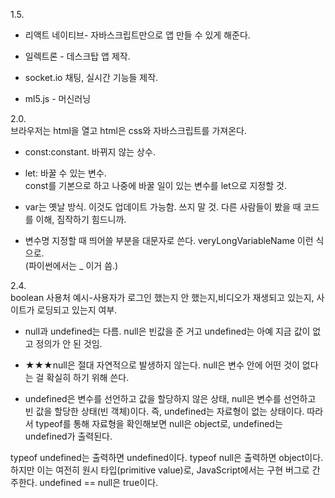1.5.  
- 리액트 네이티브- 자바스크립트만으로 앱 만들 수 있게 해준다.  

- 일렉트론 - 데스크탑 앱 제작.  

- socket.io 채팅, 실시간 기능들 제작.  

- ml5.js - 머신러닝  

2.0.  
브라우저는 html을 열고 html은 css와 자바스크립트를 가져온다.  

- const:constant. 바뀌지 않는 상수.  

- let: 바꿀 수 있는 변수.  
const를 기본으로 하고 나중에 바꿀 일이 있는 변수를 let으로 지정할 것.  

- var는 옛날 방식. 이것도 업데이트 가능함. 쓰지 말 것. 다른 사람들이 봤을 때 코드를 이해, 짐작하기 힘드니까.

- 변수명 지정할 때 띄어쓸 부분을 대문자로 쓴다. veryLongVariableName 이런 식으로.  
(파이썬에서는 _ 이거 씀.)  

2.4.  
boolean 사용처 예시-사용자가 로그인 했는지 안 했는지,비디오가 재생되고 있는지, 사이트가 로딩되고 있는지 여부.  

- null과 undefined는 다름. null은 빈값을 준 거고 undefined는 아예 지금 값이 없고 정의가 안 된 것임.  

- ★★★null은 절대 자연적으로 발생하지 않는다. null은 변수 안에 어떤 것이 없다는 걸 확실히 하기 위해 쓴다. 

- undefined은 변수를 선언하고 값을 할당하지 않은 상태, null은 변수를 선언하고 빈 값을 할당한 상태(빈 객체)이다. 즉, undefined는 자료형이 없는 상태이다.
따라서 typeof를 통해 자료형을 확인해보면 null은 object로, undefined는 undefined가 출력된다.  

typeof undefined는 출력하면 undefined이다.
typeof null은 출력하면 object이다. 하지만 이는 여전히 원시 타입(primitive value)로, JavaScript에서는 구현 버그로 간주한다.
undefined == null은 true이다.  
